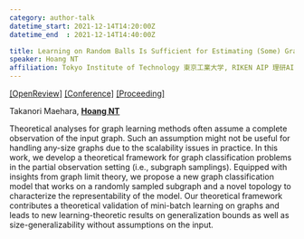 ```yaml
---
category: author-talk
datetime_start: 2021-12-14T14:20:00Z
datetime_end  : 2021-12-14T14:40:00Z

title: Learning on Random Balls Is Sufficient for Estimating (Some) Graph Parameters
speaker: Hoang NT
affiliation: Tokyo Institute of Technology 東京工業大学, RIKEN AIP 理研AIP
---
```


[[OpenReview]](https://openreview.net/forum?id=Tbq5fYViJzm)
[[Conference]](https://neurips.cc/Conferences/2021/Schedule?showEvent=27448)
[[Proceeding]](https://proceedings.neurips.cc/paper/2021/hash/08f36fcf88c0a84c19a6ed437b9cbcc9-Abstract.html)

Takanori Maehara, [**Hoang NT**](http://gearons.org)

Theoretical analyses for graph learning methods often assume a complete observation of the input graph. Such an assumption might not be useful for handling any-size graphs due to the scalability issues in practice. In this work, we develop a theoretical framework for graph classification problems in the partial observation setting (i.e., subgraph samplings). Equipped with insights from graph limit theory, we propose a new graph classification model that works on a randomly sampled subgraph and a novel topology to characterize the representability of the model. Our theoretical framework contributes a theoretical validation of mini-batch learning on graphs and leads to new learning-theoretic results on generalization bounds as well as size-generalizability without assumptions on the input.
